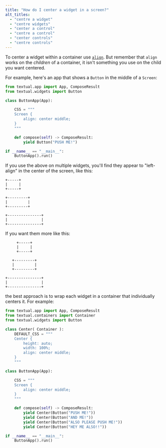 ```yaml
---
title: "How do I center a widget in a screen?"
alt_titles:
  - "centre a widget"
  - "centre widgets"
  - "center a control"
  - "centre a control"
  - "center controls"
  - "centre controls"
---
```


To center a widget within a container use
[`align`](https://textual.textualize.io/styles/align/). But remember that
`align` works on the *children* of a container, it isn't something you use
on the child you want centered.

For example, here's an app that shows a `Button` in the middle of a
`Screen`:

```python
from textual.app import App, ComposeResult
from textual.widgets import Button

class ButtonApp(App):

    CSS = """
    Screen {
        align: center middle;
    }
    """

    def compose(self) -> ComposeResult:
        yield Button("PUSH ME!")

if __name__ == "__main__":
    ButtonApp().run()
```

If you use the above on multiple widgets, you'll find they appear to
"left-align" in the center of the screen, like this:

```
+-----+
|     |
+-----+

+---------+
|         |
+---------+

+---------------+
|               |
+---------------+
```

If you want them more like this:

```
     +-----+
     |     |
     +-----+

   +---------+
   |         |
   +---------+

+---------------+
|               |
+---------------+
```

the best approach is to wrap each widget in a container that individually
centers it. For example:

```python
from textual.app import App, ComposeResult
from textual.containers import Container
from textual.widgets import Button

class Center( Container ):
    DEFAULT_CSS = """
    Center {
        height: auto;
        width: 100%;
        align: center middle;
    }
    """

class ButtonApp(App):

    CSS = """
    Screen {
        align: center middle;
    }
    """

    def compose(self) -> ComposeResult:
        yield Center(Button("PUSH ME!"))
        yield Center(Button("AND ME!"))
        yield Center(Button("ALSO PLEASE PUSH ME!"))
        yield Center(Button("HEY ME ALSO!!"))

if __name__ == "__main__":
    ButtonApp().run()
```
